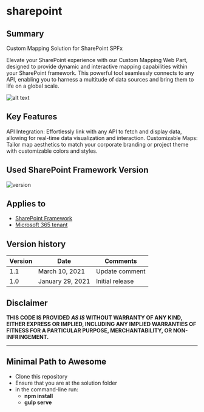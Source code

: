 # sharepoint

## Summary

Custom Mapping Solution for SharePoint SPFx

Elevate your SharePoint experience with our Custom Mapping Web Part, designed to provide dynamic and interactive mapping capabilities within your SharePoint framework. This powerful tool seamlessly connects to any API, enabling you to harness a multitude of data sources and bring them to life on a global scale.

![alt text](https://github.com/[username]/[reponame]/blob/[branch]/image.jpg?raw=true)
## Key Features
API Integration: Effortlessly link with any API to fetch and display data, allowing for real-time data visualization and interaction.
Customizable Maps: Tailor map aesthetics to match your corporate branding or project theme with customizable colors and styles.

## Used SharePoint Framework Version

![version](https://img.shields.io/badge/version-1.18.2-green.svg)

## Applies to

- [SharePoint Framework](https://aka.ms/spfx)
- [Microsoft 365 tenant](https://docs.microsoft.com/en-us/sharepoint/dev/spfx/set-up-your-developer-tenant)


## Version history

| Version | Date             | Comments        |
| ------- | ---------------- | --------------- |
| 1.1     | March 10, 2021   | Update comment  |
| 1.0     | January 29, 2021 | Initial release |

## Disclaimer

**THIS CODE IS PROVIDED _AS IS_ WITHOUT WARRANTY OF ANY KIND, EITHER EXPRESS OR IMPLIED, INCLUDING ANY IMPLIED WARRANTIES OF FITNESS FOR A PARTICULAR PURPOSE, MERCHANTABILITY, OR NON-INFRINGEMENT.**

---

## Minimal Path to Awesome

- Clone this repository
- Ensure that you are at the solution folder
- in the command-line run:
  - **npm install**
  - **gulp serve**




